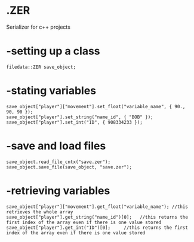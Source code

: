 # .ZER
Serializer for c++ projects 

# -setting up a class
    filedata::ZER save_object;


# -stating variables
	save_object["player"]["movement"].set_float("variable_name", { 90., 90, 90 });
	save_object["player"].set_string("name_id", { "BOB" });
	save_object["player"].set_int("ID", { 908334233 });

# -save and load files
	save_object.read_file_cntx("save.zer");
	save_object.save_file(save_object, "save.zer");
 
# -retrieving variables
	save_object["player"]["movement"].get_float("variable_name"); //this retrieves the whole array
	save_object["player"].get_string("name_id")[0];   //this returns the first index of the array even if there is one value stored
	save_object["player"].get_int("ID")[0];     //this returns the first index of the array even if there is one value stored
